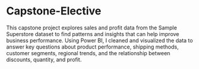 # Capstone-Elective
This capstone project explores sales and profit data from the Sample Superstore dataset to find patterns and insights that can help improve business performance. Using Power BI, I cleaned and visualized the data to answer key questions about product performance, shipping methods, customer segments, regional trends, and the relationship between discounts, quantity, and profit.
